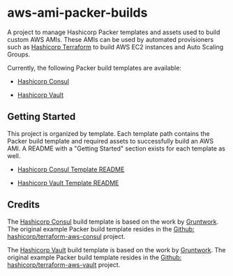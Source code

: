 # aws-ami-packer-builds
A project to manage Hashicorp Packer templates and assets used to build custom AWS AMIs. These AMIs can be used by automated provisioners such as [Hashicorp Terraform](www.terraform.io) to build AWS EC2 instances and Auto Scaling Groups. 

Currently, the following Packer build templates are available:

* [Hashicorp Consul](./consul-ami/template.json)

* [Hashicorp Vault](./vault-consul-ami/template.json)

## Getting Started
This project is organized by template. Each template path contains the Packer build template and required assets to successfully build an AWS AMI. A README with a "Getting Started" section exists for each template as well.

* [Hashicorp Consul Template README](./consul-ami/README.md)

* [Hashicorp Vault Template README](./vault-consul-ami/README.md)

## Credits
The [Hashicorp Consul](./consul-ami/template.json) build template is based on the work by [Gruntwork](www.gruntwork.io). The original example Packer build template resides in the [Github: hashicorp/terraform-aws-consul](https://github.com/hashicorp/terraform-aws-consul) project.

The [Hashicorp Vault](./vault-consul-ami/template.json) build template is based on the work by [Gruntwork](www.gruntwork.io). The original example Packer build template resides in the [Github: hashicorp/terraform-aws-vault](https://github.com/hashicorp/terraform-aws-vault) project.
